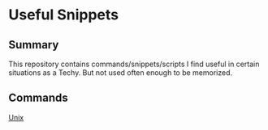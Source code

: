 # Useful Snippets

## Summary

This repository contains commands/snippets/scripts I find useful in certain situations
as a Techy. But not used often enough to be memorized.

## Commands

[Unix](docs/unix-cmds.md)
